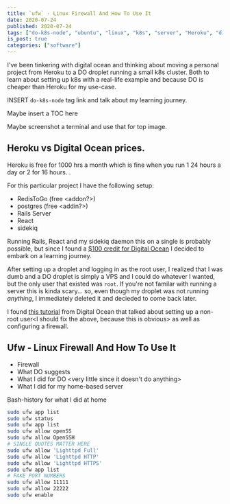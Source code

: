 ```yaml
---
title: `ufw` - Linux Firewall And How To Use It
date: 2020-07-24
published: 2020-07-24
tags: ["do-k8s-node", "ubuntu", "linux", "k8s", "server", "Heroku", "digital-ocean"]
is_post: true
categories: ["software"]
---
```

I've been tinkering with digital ocean and thinking about moving a personal project from Heroku to a DO droplet running a small k8s cluster. Both to learn about setting up k8s with a real-life example and because DO is cheaper than Heroku for my use-case.

INSERT `do-k8s-node` tag link and talk about my learning journey.

Maybe insert a TOC here

Maybe screenshot a terminal and use that for top image.
<!--more-->

## Heroku vs Digital Ocean prices.
Heroku is free for 1000 hrs a month which is fine when you run 1 <insert Heroku Term> 24 hours a day or 2 <term> for 16 hours. <maybe talk about pinging endpoints to say alive>.

For this particular project I have the following setup:
- RedisToGo (free <addon?>) <talk more>
- postgres (free <addin?>) <talk more>
- Rails Server
- React
- sidekiq

Running Rails, React and my sidekiq daemon this on a single <term> is probably possible, but since I found a [$100 credit for Digital Ocean](link) I decided to embark on a learning journey.

After setting up a droplet and logging in as the root user, I realized that I was dumb and a DO droplet is simply a VPS and I could do whatever I wanted, but the only user that existed was `root`. If you're not familar with running a server this is kinda scary... so, even though my droplet was not running _anything_, I immediately deleted it and decieded to come back later.

<words> I found [this tutorial](link) from Digital Ocean that talked about setting up a non-root user<I should fix the above, because this is obvious> as well as configuring a firewall.

## Ufw - Linux Firewall And How To Use It

- Firewall
- What DO suggests
- What I did for DO <very little since it doesn't do anything>
- What I did for my home-based server

Bash-history for what I did at home
```bash
sudo ufw app list
sudo ufw status
sudo ufw app list
sudo ufw allow openSS
sudo ufw allow OpenSSH
# SINGLE QUOTES MATTER HERE
sudo ufw allow 'Lighttpd Full'
sudo ufw allow 'Lighttpd HTTP'
sudo ufw allow 'Lighttpd HTTPS'
sudo ufw app list
# FAKE PORT NUMBERS
sudo ufw allow 11111
sudo ufw allow 22222
sudo ufw enable
```

